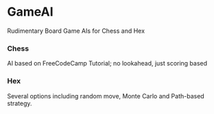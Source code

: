 # GameAI
Rudimentary Board Game AIs for Chess and Hex

### Chess
AI based on FreeCodeCamp Tutorial; no lookahead, just scoring based

### Hex
Several options including random move, Monte Carlo and Path-based strategy.
